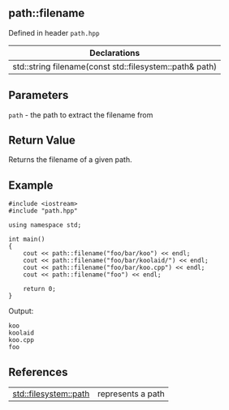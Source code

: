 ## path::filename
Defined in header `path.hpp`

| Declarations |
| --- |
| std::string filename(const std::filesystem::path& path) |

## Parameters
`path` - the path to extract the filename from

## Return Value
Returns the filename of a given path.

## Example
```
#include <iostream>
#include "path.hpp"

using namespace std;

int main()
{
    cout << path::filename("foo/bar/koo") << endl;
    cout << path::filename("foo/bar/koolaid/") << endl;
    cout << path::filename("foo/bar/koo.cpp") << endl;
    cout << path::filename("foo") << endl;

    return 0;
}
```
Output:
```
koo
koolaid
koo.cpp
foo
```

## References
| | |
| --- | --- |
| [std::filesystem::path](https://en.cppreference.com/w/cpp/filesystem/path) | represents a path |